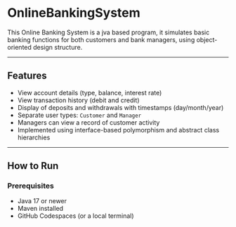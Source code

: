 # OnlineBankingSystem
This Online Banking System is a jva based program, it simulates basic banking functions for both customers and bank managers, using object-oriented design structure.

---

## Features

- View account details (type, balance, interest rate)
- View transaction history (debit and credit)
- Display of deposits and withdrawals with timestamps (day/month/year)
- Separate user types: `Customer` and `Manager`
- Managers can view a record of customer activity
- Implemented using interface-based polymorphism and abstract class hierarchies

---

## How to Run

### Prerequisites
- Java 17 or newer
- Maven installed
- GitHub Codespaces (or a local terminal)
